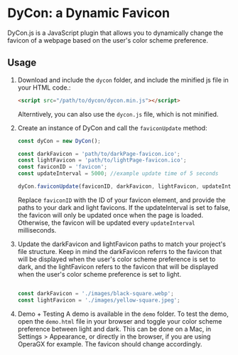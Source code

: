 # DyCon: a Dynamic Favicon

DyCon.js is a JavaScript plugin that allows you to dynamically change the favicon of a webpage based on the user's color scheme preference.

## Usage
1. Download and include the `dycon` folder, and include the minified js file in your HTML code.:
    ```html
    <script src="/path/to/dycon/dycon.min.js"></script>
    ```
    Alterntively, you can also use the `dycon.js` file, which is not minified.

2. Create an instance of DyCon and call the `faviconUpdate` method:
    ```javascript
    const dyCon = new DyCon();

    const darkFavicon = 'path/to/darkPage-favicon.ico';
    const lightFavicon = 'path/to/lightPage-favicon.ico';
    const faviconID = 'favicon';
    const updateInterval = 5000; //example update time of 5 seconds

    dyCon.faviconUpdate(faviconID, darkFavicon, lightFavicon, updateInterval);
    ```

    Replace `faviconID` with the ID of your favicon element, and provide the paths to your dark and light favicons.
    If the updateInterval is set to false, the favicon will only be updated once when the page is loaded. Otherwise, the favicon will be updated every `updateInterval` milliseconds.

3. Update the darkFavicon and lightFavicon paths to match your project's file structure.
    Keep in mind the darkFavicon referrs to the favicon that will be displayed when the user's color scheme preference is set to dark, and the lightFavicon refers to the favicon that will be displayed when the user's color scheme preference is set to light.

    ```javascript

    const darkFavicon = './images/black-square.webp';
    const lightFavicon = './images/yellow-square.jpeg';
    ```

4. Demo + Testing
    A demo is available in the `demo` folder. To test the demo, open the `demo.html` file in your browser and toggle your color scheme preference between light and dark. This can be done on a Mac, in Settings > Appearance, or directly in the browser, if you are using OperaGX for example. The favicon should change accordingly.